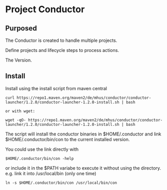 
# Project Conductor

## Purposed

The Conductor is created to handle multiple projects.

Define projects and lifecycle steps to process actions.

The  Version.

## Install

Install using the install script from maven central

```
curl https://repo1.maven.org/maven2/de/mhus/conductor/conductor-launcher/1.2.0/conductor-launcher-1.2.0-install.sh | bash

or with wget:

wget -qO- https://repo1.maven.org/maven2/de/mhus/conductor/conductor-launcher/1.2.0/conductor-launcher-1.2.0-install.sh | bash

```

The script will install the conductor binaries in $HOME/.conductor and link $HOME/.conductor/bin/con to the current installed version.

You could use the link directly with 

```
$HOME/.conductor/bin/con -help
```

or include it in the $PATH variabe to execute it without using the directory. e.g. link it into /usr/local/bin (only one time)

```
ln -s $HOME/.conductor/bin/con /usr/local/bin/con
```

